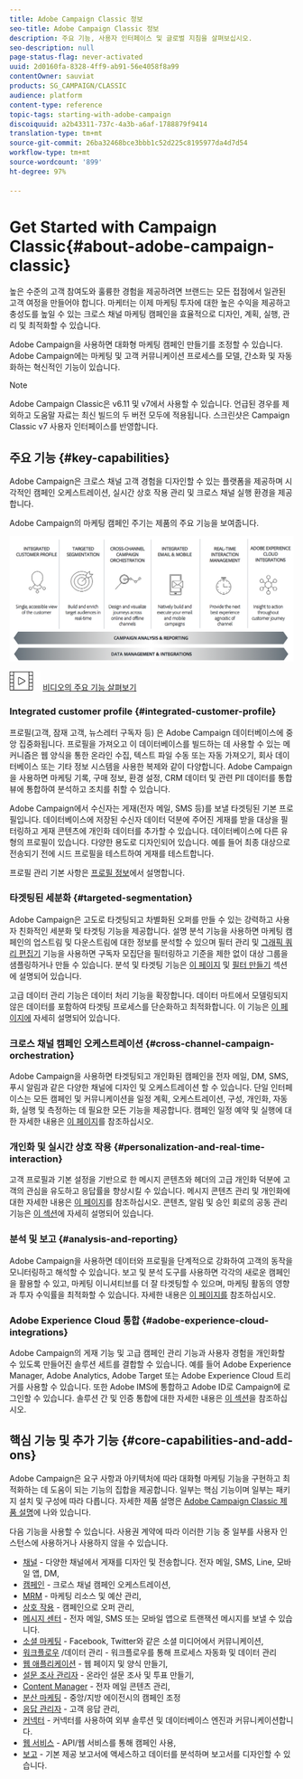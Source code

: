 ```yaml
---
title: Adobe Campaign Classic 정보
seo-title: Adobe Campaign Classic 정보
description: 주요 기능, 사용자 인터페이스 및 글로벌 지침을 살펴보십시오.
seo-description: null
page-status-flag: never-activated
uuid: 2d0160fa-8328-4ff9-ab91-56e4058f8a99
contentOwner: sauviat
products: SG_CAMPAIGN/CLASSIC
audience: platform
content-type: reference
topic-tags: starting-with-adobe-campaign
discoiquuid: a2b43311-737c-4a3b-a6af-1788879f9414
translation-type: tm+mt
source-git-commit: 26ba32468bce3bbb1c52d225c8195977da4d7d54
workflow-type: tm+mt
source-wordcount: '899'
ht-degree: 97%

---
```



# Get Started with Campaign Classic{#about-adobe-campaign-classic}

높은 수준의 고객 참여도와 훌륭한 경험을 제공하려면 브랜드는 모든 접점에서 일관된 고객 여정을 만들어야 합니다. 마케터는 이제 마케팅 투자에 대한 높은 수익을 제공하고 충성도를 높일 수 있는 크로스 채널 마케팅 캠페인을 효율적으로 디자인, 계획, 실행, 관리 및 최적화할 수 있습니다.

Adobe Campaign을 사용하면 대화형 마케팅 캠페인 만들기를 조정할 수 있습니다. Adobe Campaign에는 마케팅 및 고객 커뮤니케이션 프로세스를 모델, 간소화 및 자동화하는 혁신적인 기능이 있습니다.

>[!NOTE]
>
>Adobe Campaign Classic은 v6.11 및 v7에서 사용할 수 있습니다. 언급된 경우를 제외하고 도움말 자료는 최신 빌드의 두 버전 모두에 적용됩니다. 스크린샷은 Campaign Classic v7 사용자 인터페이스를 반영합니다.

## 주요 기능 {#key-capabilities}

Adobe Campaign은 크로스 채널 고객 경험을 디자인할 수 있는 플랫폼을 제공하며 시각적인 캠페인 오케스트레이션, 실시간 상호 작용 관리 및 크로스 채널 실행 환경을 제공합니다.

Adobe Campaign의 마케팅 캠페인 주기는 제품의 주요 기능을 보여줍니다.

![](assets/d_ncs_user_emarketing.png)

![](assets/do-not-localize/how-to-video.png) [비디오의 주요 기능 살펴보기](https://docs.adobe.com/content/help/en/campaign-classic-learn/tutorials/getting-started/introduction-to-adobe-campaign-classic.html)

### Integrated customer profile {#integrated-customer-profile}

프로필(고객, 잠재 고객, 뉴스레터 구독자 등) 은 Adobe Campaign 데이터베이스에 중앙 집중화됩니다. 프로필을 가져오고 이 데이터베이스를 빌드하는 데 사용할 수 있는 메커니즘은 웹 양식을 통한 온라인 수집, 텍스트 파일 수동 또는 자동 가져오기, 회사 데이터베이스 또는 기타 정보 시스템을 사용한 복제와 같이 다양합니다. Adobe Campaign을 사용하면 마케팅 기록, 구매 정보, 환경 설정, CRM 데이터 및 관련 PII 데이터를 통합 뷰에 통합하여 분석하고 조치를 취할 수 있습니다.

Adobe Campaign에서 수신자는 게재(전자 메일, SMS 등)를 보낼 타겟팅된 기본 프로필입니다. 데이터베이스에 저장된 수신자 데이터 덕분에 주어진 게재를 받을 대상을 필터링하고 게재 콘텐츠에 개인화 데이터를 추가할 수 있습니다. 데이터베이스에 다른 유형의 프로필이 있습니다. 다양한 용도로 디자인되어 있습니다. 예를 들어 최종 대상으로 전송되기 전에 시드 프로필을 테스트하여 게재를 테스트합니다.

프로필 관리 기본 사항은 [프로필 정보](../../platform/using/about-profiles.md)에서 설명합니다.

### 타겟팅된 세분화 {#targeted-segmentation}

Adobe Campaign은 고도로 타겟팅되고 차별화된 오퍼를 만들 수 있는 강력하고 사용자 친화적인 세분화 및 타겟팅 기능을 제공합니다. 설명 분석 기능을 사용하면 마케팅 캠페인의 업스트림 및 다운스트림에 대한 정보를 분석할 수 있으며 필터 관리 및 [그래픽 쿼리 편집기](../../platform/using/about-queries-in-campaign.md) 기능을 사용하면 구독자 모집단을 필터링하고 기준을 제한 없이 대상 그룹을 샘플링하거나 만들 수 있습니다. 분석 및 타겟팅 기능은 [이 페이지](../../reporting/using/about-descriptive-analysis.md) 및 [필터 만들기](../../platform/using/creating-filters.md) 섹션에 설명되어 있습니다.

고급 데이터 관리 기능은 데이터 처리 기능을 확장합니다. 데이터 마트에서 모델링되지 않은 데이터를 포함하여 타겟팅 프로세스를 단순화하고 최적화합니다. 이 기능은 [이 페이지에](../../workflow/using/targeting-data.md#data-management) 자세히 설명되어 있습니다.

### 크로스 채널 캠페인 오케스트레이션 {#cross-channel-campaign-orchestration}

Adobe Campaign을 사용하면 타겟팅되고 개인화된 캠페인을 전자 메일, DM, SMS, 푸시 알림과 같은 다양한 채널에 디자인 및 오케스트레이션 할 수 있습니다. 단일 인터페이스는 모든 캠페인 및 커뮤니케이션을 일정 계획, 오케스트레이션, 구성, 개인화, 자동화, 실행 및 측정하는 데 필요한 모든 기능을 제공합니다. 캠페인 일정 예약 및 실행에 대한 자세한 내용은 [이 페이지](../../campaign/using/setting-up-marketing-campaigns.md)를 참조하십시오.

### 개인화 및 실시간 상호 작용 {#personalization-and-real-time-interaction}

고객 프로필과 기본 설정을 기반으로 한 메시지 콘텐츠와 헤더의 고급 개인화 덕분에 고객의 관심을 유도하고 응답률을 향상시킬 수 있습니다. 메시지 콘텐츠 관리 및 개인화에 대한 자세한 내용은 [이 페이지](../../delivery/using/about-personalization.md)를 참조하십시오. 콘텐츠, 알림 및 승인 회로의 공동 관리 기능은 [이 섹션](../../campaign/using/about-marketing-resource-management.md)에 자세히 설명되어 있습니다.

### 분석 및 보고 {#analysis-and-reporting}

Adobe Campaign을 사용하면 데이터와 프로필을 단계적으로 강화하여 고객의 동작을 모니터링하고 해석할 수 있습니다. 보고 및 분석 도구를 사용하면 각각의 새로운 캠페인을 활용할 수 있고, 마케팅 이니셔티브를 더 잘 타겟팅할 수 있으며, 마케팅 활동의 영향과 투자 수익률을 최적화할 수 있습니다. 자세한 내용은 [이 페이지를](../../reporting/using/delivery-reports.md) 참조하십시오.

### Adobe Experience Cloud 통합 {#adobe-experience-cloud-integrations}

Adobe Campaign의 게재 기능 및 고급 캠페인 관리 기능과 사용자 경험을 개인화할 수 있도록 만들어진 솔루션 세트를 결합할 수 있습니다. 예를 들어 Adobe Experience Manager, Adobe Analytics, Adobe Target 또는 Adobe Experience Cloud 트리거를 사용할 수 있습니다. 또한 Adobe IMS에 통합하고 Adobe ID로 Campaign에 로그인할 수 있습니다. 솔루션 간 및 인증 통합에 대한 자세한 내용은 [이 섹션](../../integrations/using/about-adobe-id.md)을 참조하십시오.

## 핵심 기능 및 추가 기능 {#core-capabilities-and-add-ons}

Adobe Campaign은 요구 사항과 아키텍처에 따라 대화형 마케팅 기능을 구현하고 최적화하는 데 도움이 되는 기능의 집합을 제공합니다. 일부는 핵심 기능이며 일부는 패키지 설치 및 구성에 따라 다릅니다. 자세한 제품 설명은 [Adobe Campaign Classic 제품 설명](https://helpx.adobe.com/legal/product-descriptions/adobe-campaign-classic—product-description.html)에 나와 있습니다.

다음 기능을 사용할 수 있습니다. 사용권 계약에 따라 이러한 기능 중 일부를 사용자 인스턴스에 사용하거나 사용하지 않을 수 있습니다.

* [채널](../../delivery/using/steps-about-delivery-creation-steps.md) - 다양한 채널에서 게재를 디자인 및 전송합니다. 전자 메일, SMS, Line, 모바일 앱, DM,
* [캠페인](../../campaign/using/designing-marketing-campaigns.md) - 크로스 채널 캠페인 오케스트레이션,
* [MRM](../../campaign/using/about-marketing-resource-management.md) - 마케팅 리소스 및 예산 관리,
* [상호 작용](../../interaction/using/interaction-and-offer-management.md) - 캠페인으로 오퍼 관리,
* [메시지 센터](../../message-center/using/about-transactional-messaging.md) - 전자 메일, SMS 또는 모바일 앱으로 트랜잭션 메시지를 보낼 수 있습니다.
* [소셜 마케팅](../../social/using/about-social-marketing.md) - Facebook, Twitter와 같은 소셜 미디어에서 커뮤니케이션,
* [워크플로우](../../workflow/using/about-workflows.md) /데이터 관리 - 워크플로우를 통해 프로세스 자동화 및 데이터 관리
* [웹 애플리케이션](../../web/using/about-web-applications.md) - 웹 페이지 및 양식 만들기,
* [설문 조사 관리자](../../web/using/about-surveys.md) - 온라인 설문 조사 및 투표 만들기,
* [Content Manager](../../delivery/using/about-content-management.md) - 전자 메일 콘텐츠 관리,
* [분산 마케팅](../../campaign/using/about-distributed-marketing.md) - 중앙/지방 에이전시의 캠페인 조정
* [응답 관리자](../../campaign/using/about-response-manager.md) - 고객 응답 관리,
* [커넥터](../../platform/using/about-connectors.md) - 커넥터를 사용하여 외부 솔루션 및 데이터베이스 엔진과 커뮤니케이션합니다.
* [웹 서비스](../../configuration/using/about-web-services.md) - API/웹 서비스를 통해 캠페인 사용,
* [보고](../../reporting/using/about-adobe-campaign-reporting-tools.md) - 기본 제공 보고서에 액세스하고 데이터를 분석하며 보고서를 디자인할 수 있습니다.

